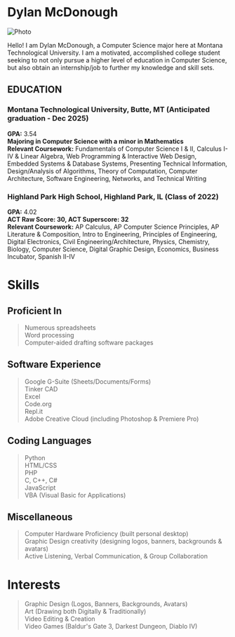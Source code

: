 # Dylan McDonough
![Photo](https://i.imgur.com/NYnKAcc.jpeg)

Hello! I am Dylan McDonough, a Computer Science major here at Montana Technological University. I am a motivated, accomplished college student seeking to not only pursue a higher level of education in Computer Science, but also obtain an internship/job to further my knowledge and skill sets.

## EDUCATION
### Montana Technological University, Butte, MT (Anticipated graduation - Dec 2025)
**GPA:** 3.54\
**Majoring in Computer Science with a minor in Mathematics**\
**Relevant Coursework:** Fundamentals of Computer Science I & II, Calculus I-IV & Linear Algebra, Web Programming & Interactive Web Design, Embedded Systems & Database Systems, Presenting Technical Information, Design/Analysis of Algorithms, Theory of Computation, Computer Architecture, Software Engineering, Networks, and Technical Writing

### Highland Park High School, Highland Park, IL (Class of 2022)
**GPA:** 4.02\
**ACT Raw Score: 30, ACT Superscore: 32**\
**Relevant Coursework:** AP Calculus, AP Computer Science Principles, AP Literature & Composition, Intro to Engineering, Principles of Engineering, Digital Electronics, Civil Engineering/Architecture, Physics, Chemistry, Biology, Computer Science, Digital Graphic Design, Economics, Business Incubator, Spanish II-IV

# Skills
## Proficient In
> Numerous spreadsheets\
> Word processing\
> Computer-aided drafting software packages

## Software Experience
> Google G-Suite (Sheets/Documents/Forms)\
> Tinker CAD\
> Excel\
> Code.org\
> Repl.it\
> Adobe Creative Cloud (including Photoshop & Premiere Pro)

## Coding Languages
> Python\
> HTML/CSS\
> PHP\
> C, C++, C#\
> JavaScript\
> VBA (Visual Basic for Applications)

## Miscellaneous
> Computer Hardware Proficiency (built personal desktop)\
> Graphic Design creativity (designing logos, banners, backgrounds & avatars)\
> Active Listening, Verbal Communication, & Group Collaboration

# Interests
> Graphic Design (Logos, Banners, Backgrounds, Avatars)\
> Art (Drawing both Digitally & Traditionally)\
> Video Editing & Creation\
> Video Games (Baldur's Gate 3, Darkest Dungeon, Diablo IV)

